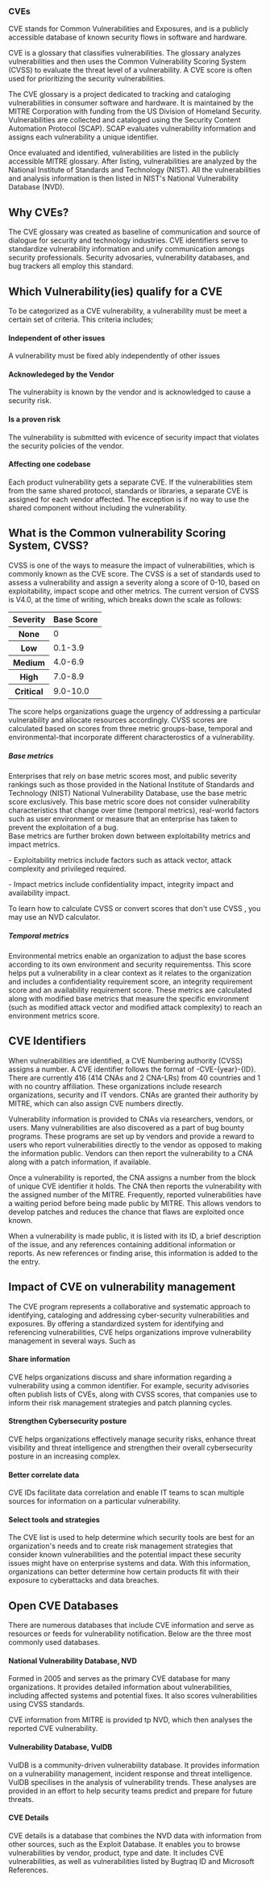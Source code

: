 ### CVEs
CVE stands for Common Vulnerabilities and Exposures, and is a publicly accessible database of known security flows in software and hardware.

CVE is a glossary that classifies vulnerabilities. The glossary analyzes vulnerabilities and then uses the Common Vulnerability
Scoring System (CVSS) to evaluate the threat level of a vulnerability. A CVE score is often used for prioritizing the security
vulnerabilities.

The CVE glossary is a project dedicated to tracking and cataloging vulnerabilities in consumer software and hardware. It is maintained by the MITRE Corporation with funding from the US Division of Homeland Security. Vulnerabilities are collected and cataloged using the Security Content Automation Protocol (SCAP). SCAP evaluates vulnerability information and assigns each
vulnerability a unique identifier.

Once evaluated and identified, vulnerabilities are listed in the publicly accessible MITRE glossary. After listing, vulnerabilities are analyzed by the National Institute of Standards and Technology (NIST). All the vulnerabilities and analysis information is then listed in NIST's National Vulnerability Database (NVD).

## Why CVEs?
The CVE glossary was created as baseline of communication and source of dialogue for security and technology industries. CVE identifiers serve to standardize vulnerability information and unify communication amongs security professionals. Security advosaries, vulnerability databases, and bug trackers all employ this standard.

## Which Vulnerability(ies) qualify for a CVE
To be categorized as a CVE vulnerability, a vulnerability must be meet a certain set of criteria. This criteria includes;
#### Independent of other issues
A vulnerability must be fixed ably independently of other issues

#### Acknowledeged by the Vendor
The vulnerabiity is known by the vendor and is acknowledged to cause a security risk.

#### Is a proven risk
The vulnerability is submitted with evicence of security impact that violates the security policies of the vendor.

#### Affecting one codebase
Each product vulnerability gets a separate CVE. If the vulnerabilities stem from the same shared protocol, standards or
libraries, a separate CVE is assigned for each vendor affected. The exception is if no way to use the shared component without including the vulnerability.

## What is the Common vulnerability Scoring System, CVSS?
CVSS is one of the ways to measure the impact of vulnerabilities, which is commonly known as the CVE score. The CVSS is a set of standards used to assess a vulnerability and assign a severity along a score of 0-10, based on exploitability, impact scope and other metrics. The current version of CVSS is V4.0, at the time of writing, which breaks down the scale as follows:

<table>
  <thead>
    <tr>
      <th scope="col">Severity</th>
      <th scope="col">Base Score</th>
    </tr>
  </thead>
  <tbody>
    <tr>
      <th scope="row">None</th>
      <td>0</td>
    </tr>
    <tr>
      <tr>
      <th scope="row">Low</th>
      <td>0.1-3.9</td>
    </tr>
    <tr>
      <tr>
      <th scope="row">Medium</th>
      <td>4.0-6.9</td>
    </tr>
    <tr>
      <tr>
      <th scope="row">High</th>
      <td>7.0-8.9</td>
    </tr>
    <tr>
      <th scope="row">Critical</th>
      <td>9.0-10.0</td>
    </tr>
  </tbody>
</table>

The score helps organizations guage the urgency of addressing a particular vulnerability and allocate resources accordingly.
CVSS scores are calculated based on scores from three metric groups-base, temporal and environmental-that incorporate different characterostics of a vulnerability.

##### Base metrics
Enterprises that rely on base metric scores most, and public severity rankings such as those provided in the National Institute of Standards and Technology (NIST) National Vulnerability Database, use the base metric score exclusively. This base metric score does not consider vulnerability characteristics that change over time (temporal metrics), real-world factors such as user environment or measure that an enterprise has taken to prevent the exploitation of a bug. 
<br>
Base metrics are further broken down between exploitability metrics and impact metrics.
<p>
  - Exploitability metrics include factors such as attack vector, attack complexity and privileged required.
</p>
<p>
  - Impact metrics include confidentiality impact, integrity impact and availability impact.
</p>
To learn how to calculate CVSS or convert scores that don't use CVSS , you may use an NVD calculator.
<br>

##### Temporal metrics
Environmental metrics enable an organization to adjust the base scores according to its own environment and security requirementss. This score helps put a vulnerability in a clear context as it relates to the organization and includes a confidentiality requirement score, an integrity requirement score and an availability requirement score. These metrics are calculated along with modified base metrics that measure the specific environment (such as modified attack vector and modified attack complexity) to reach an environment metrics score. 

## CVE Identifiers
When vulnerabilities are identified, a CVE Numbering authority (CVSS) assigns a number. A CVE identifier follows
the format of -CVE-{year}-{ID}. There are currently 416 (414 CNAs and 2 CNA-LRs) from 40 countries and 1 with no country affiliation. These organizations include research organizations, security and IT vendors. CNAs are granted their authority by MITRE, which can also assign CVE numbers directly.

Vulnerability information is provided to CNAs via researchers, vendors, or users. Many vulnerabilities are also discovered as a part of bug bounty programs. These programs are set up by vendors and provide a reward to users who report vulnerabilities directly to the vendor as opposed to making the information public. Vendors can then report the vulnerability to a CNA along with a patch information, if available.

Once a vulnerability is reported, the CNA assigns a number from the block of unique CVE identifier it holds. The CNA then reports the vulnerability with the assigned number of the MITRE. Frequently, reported vulnerabilities have a waiting period
before being made public by MITRE. This allows vendors to develop patches and reduces the chance that flaws are exploited once known.

When a vulnerability is made public, it is listed with its ID, a brief description of the issue, and any references containing additional information or reports. As new references or finding arise, this information is added to the the entry.

## Impact of CVE on vulnerability management
The CVE program represents a collaborative and systematic approach to identifying, cataloging and addressing cyber-security vulnerabilities and exposures. By offering a standardized system for identifying and referencing vulnerabilities, CVE helps organizations improve vulnerability management in several ways. Such as 

#### Share information
CVE helps organizations discuss and share information regarding a vulnerability using a common identifier. For example, security advisories often publish lists of CVEs, along with CVSS scores, that companies use to inform their risk management strategies and patch planning cycles.

#### Strengthen Cybersecurity posture
CVE helps organizations effectively manage security risks, enhance threat visibility and threat intelligence and strengthen 
their overall cybersecurity posture in an increasing complex.

#### Better correlate data
CVE IDs facilitate data correlation and enable IT teams to scan multiple sources for information on a particular vulnerability.

#### Select tools and strategies
The CVE list is used to help determine which security tools are best for an organization's needs and to create risk management strategies that consider known vulnerabilities and the potential impact these security issues might have on enterprise systems and data. With this information, organizations can better determine how certain products fit with their exposure to cyberattacks and data breaches.

## Open CVE Databases
There are numerous databases that include CVE information and serve as resources or feeds for vulnerability notification. Below are the three most commonly used databases.

#### National Vulnerability Database, NVD
Formed in 2005 and serves as the primary CVE database for many organizations. It provides detailed information about vulnerabilities, including affected systems and potential fixes. It also scores vulnerabilities using CVSS standards.

CVE information from MITRE is provided tp NVD, which then analyses the reported CVE vulnerability.

#### Vulnerability Database, VulDB
VulDB is a community-driven vulnerability database. It provides information on a vulnerability management, incident response and threat intelligence. VulDB specilises in the analysis of vulnerability trends. These analyses are provided in an effort to help security teams predict and prepare for future threats.

#### CVE Details
CVE details is a database that combines the NVD data with information from other sources, such as the Exploit Database. It enables you to browse vulnerabilities by vendor, product, type and date. It includes CVE vulnerabilities, as well as vulnerabilities listed by Bugtraq ID and Microsoft References.


